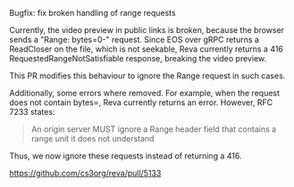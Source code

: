 Bugfix: fix broken handling of range requests

Currently, the video preview in public links is broken, because the browser sends a "Range: bytes=0-" request. Since EOS over gRPC returns a ReadCloser on the file, which is not seekable, Reva currently returns a 416 RequestedRangeNotSatisfiable response, breaking the video preview.

This PR modifies this behaviour to ignore the Range request in such cases.

Additionally, some errors where removed. For example, when the request does not contain bytes=, Reva currently returns an error. However, RFC 7233 states:

> An origin server MUST ignore a Range header field that contains a range unit it does not understand

Thus, we now ignore these requests instead of returning a 416.

https://github.com/cs3org/reva/pull/5133